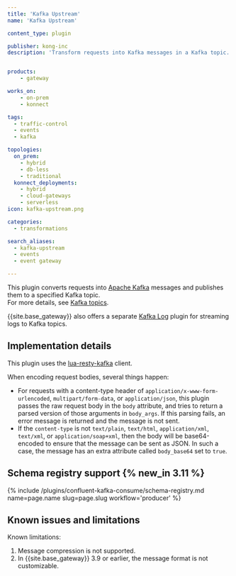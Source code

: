 ```yaml
---
title: 'Kafka Upstream'
name: 'Kafka Upstream'

content_type: plugin

publisher: kong-inc
description: 'Transform requests into Kafka messages in a Kafka topic.'


products:
    - gateway

works_on:
    - on-prem
    - konnect

tags:
  - traffic-control
  - events
  - kafka

topologies:
  on_prem:
    - hybrid
    - db-less
    - traditional
  konnect_deployments:
    - hybrid
    - cloud-gateways
    - serverless
icon: kafka-upstream.png

categories:
  - transformations

search_aliases:
  - kafka-upstream
  - events
  - event gateway

---
```


This plugin converts requests into [Apache Kafka](https://kafka.apache.org/) messages and publishes them to a specified Kafka topic.  
For more details, see [Kafka topics](https://kafka.apache.org/documentation/#intro_concepts_and_terms).

{{site.base_gateway}} also offers a separate [Kafka Log](/plugins/kafka-log/) plugin for streaming logs to Kafka topics.

## Implementation details

This plugin uses the [lua-resty-kafka](https://github.com/kong/lua-resty-kafka) client.

When encoding request bodies, several things happen:

* For requests with a content-type header of `application/x-www-form-urlencoded`, `multipart/form-data`,
  or `application/json`, this plugin passes the raw request body in the `body` attribute, and tries
  to return a parsed version of those arguments in `body_args`. If this parsing fails, an error message is
  returned and the message is not sent.
* If the `content-type` is not `text/plain`, `text/html`, `application/xml`, `text/xml`, or `application/soap+xml`,
  then the body will be base64-encoded to ensure that the message can be sent as JSON. In such a case,
  the message has an extra attribute called `body_base64` set to `true`.

## Schema registry support {% new_in 3.11 %}

{% include /plugins/confluent-kafka-consume/schema-registry.md name=page.name slug=page.slug workflow='producer' %}

## Known issues and limitations

Known limitations:

1. Message compression is not supported.
1. In {{site.base_gateway}} 3.9 or earlier, the message format is not customizable.
